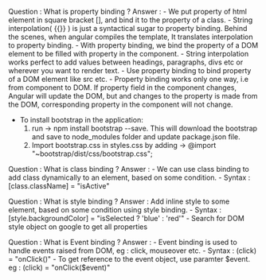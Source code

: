 Question : What is property binding ?
Answer :
         - We put property of html element in square bracket [], and bind it to the property of a class.
         - String interpolation( {{}} ) is just a syntactical sugar to property binding. Behind the scenes, when angular compiles the template, It translates interpolation to property binding.
         - With property binding, we bind the property of a DOM element to be filled with property in the component.
         - String interpolation works perfect to add values between headings, paragraphs, divs etc or wherever you want to render text.
         - Use property binding to bind property of a DOM element like src etc.
         - Property binding works only one way, i.e from component to DOM. If property field in the component changes, Angular will update the DOM, but and changes to the property is made from the DOM, corresponding property in the component will not change.

- To install bootstrap in the application:
  1.  run -> npm install bootstrap --save. This will download the bootstrap and save to node_modules folder and update package.json file.
  2. Import bootstrap.css in styles.css by adding -> @import "~bootstrap/dist/css/bootstrap.css";

Question : What is class binding ?
Answer : - We can use class binding to add class dynamically to an element, based on some condition.
         - Syntax : [class.className] = "isActive"

Question : What is style binding ?
Answer : Add inline style to some element, based on some condition using style binding.
        - Syntax : [style.backgroundColor] = "isSelected ? 'blue' : 'red'"
        - Search for DOM style object on google to get all properties


Question : What is Event binding ?
Answer : - Event binding is used to handle events raised from DOM, eg : click, mouseover etc.
         - Syntax : (click) = "onClick()"
         - To get reference to the event object, use paramter $event. eg : (click) = "onClick($event)"

